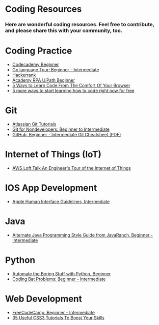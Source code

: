 <h1>Coding Resources</h1>

<h3>Here are wonderful coding resources. Feel free to contribute, and please share this with your community, too.</h3>


# Coding Practice
- [Codecademy Beginner](https://www.codecademy.com)
- [Go language Tour: Beginner - Intermediate](http://tour.golang.org/welcome/1)
- [Hackerrank](https://www.hackerrank.com)
- [Academy RPA UiPath Beginner](https://academy.uipath.com/learn/course/external/view/elearning/638/RPAStarterTraining?utm_source=girls-who-code&utm_medium=link&utm_campaign=ET19ACD&utm_term=womenwhocode)
- [5 Ways to Learn Code From The Comfort Of Your Browser](http://techcrunch.com/2012/08/21/5-ways-to-learn-code-from-the-comfort-of-your-own-browser)
- [5 more ways to start learning how to code right now for free](http://thenextweb.com/dd/2012/02/02/5-more-ways-to-start-learning-how-to-code-right-now-for-free)

# Git
- [Atlassian Git Tutorials](https://www.atlassian.com/git)
- [Git for Nondevelopers: Beginner to Intermediate](http://anitacheng.com/git-for-non-developers)
- [GitHub, Beginner - Intermediate Git Cheatsheet (PDF)](https://training.github.com/kit/downloads/github-git-cheat-sheet.pdf)

# Internet of Things (IoT)
- [AWS Loft Talk An Engineer's Tour of the Internet of Things](https://www.youtube.com/embed/yElH0mGzEkE)

# IOS App Development
- [Apple Human Interface Guidelines, Intermediate](https://developer.apple.com/design/resources)

# Java
- [Alternate Java Programming Style Guide from JavaRanch, Beginner - Intermediate](http://www.javaranch.com/style.jsp)

# Python
- [Automate the Boring Stuff with Python, Beginner](https://automatetheboringstuff.com)
- [Coding Bat Problems: Beginner - Intermediate](http://codingbat.com/python)

# Web Development
- [FreeCodeCamp: Beginner - Intermediate](http://www.freecodecamp.com)
- [35 Useful CSS3 Tutorials To Boost Your Skills](http://www.tripwiremagazine.com/2012/06/css3-tutorials.html)
